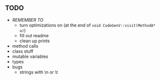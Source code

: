 


## TODO

- *REMEMBER TO*
    - turn optimizations on (at the end of `void CodeGenV::visit(MethodA* a)`)
    - fill out readme
    - clean up prints
- method calls
- class stuff
- mutable variables
- types
- bugs
    - strings with \n or \t

